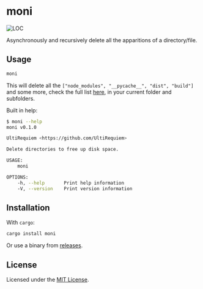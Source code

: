 # moni

![LOC](https://img.shields.io/tokei/lines/github.com/UltiRequiem/moni?color=blue&label=Total%20Lines)

Asynchronously and recursively delete all the apparitions of a directory/file.

## Usage

```sh
moni
```

This will delete all the `["node_modules", "__pycache__", "dist", "build"]` and some more,
check the full list [here](https://github.com/UltiRequiem/moni/blob/main/src/main.rs#L6),
in your current folder and subfolders.

Built in help:

```sh
$ moni --help
moni v0.1.0

UltiRequiem <https://github.com/UltiRequiem>

Delete directories to free up disk space.

USAGE:
    moni

OPTIONS:
    -h, --help       Print help information
    -V, --version    Print version information
```

## Installation

With `cargo`:

```sh
cargo install moni
```

Or use a binary from [releases](https://github.com/UltiRequiem/moni/releases/latest).

## License

Licensed under the [MIT License](./license).
